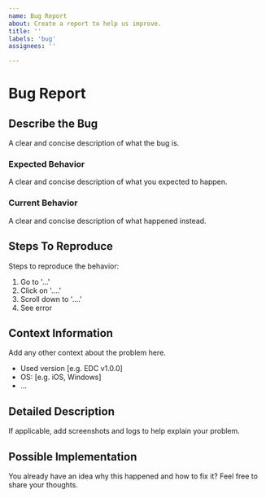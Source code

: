 ```yaml
---
name: Bug Report
about: Create a report to help us improve.
title: ''
labels: 'bug'
assignees: ''

---
```


# Bug Report

## Describe the Bug
A clear and concise description of what the bug is.

### Expected Behavior
A clear and concise description of what you expected to happen.

### Current Behavior
A clear and concise description of what happened instead.

## Steps To Reproduce
Steps to reproduce the behavior:
1. Go to '...'
2. Click on '....'
3. Scroll down to '....'
4. See error

## Context Information
Add any other context about the problem here.

- Used version [e.g. EDC v1.0.0]
- OS: [e.g. iOS, Windows]
- ...

## Detailed Description
If applicable, add screenshots and logs to help explain your problem.

## Possible Implementation
You already have an idea why this happened and how to fix it? Feel free to share your thoughts.
